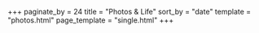 +++
paginate_by = 24
title = "Photos & Life"
sort_by = "date"
template = "photos.html"
page_template = "single.html"
+++

